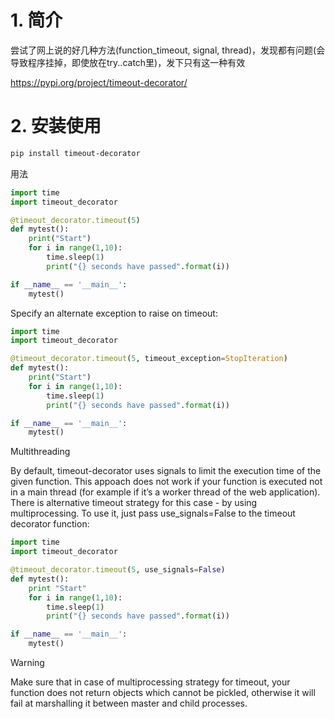 # 1. 简介
尝试了网上说的好几种方法(function_timeout, signal, thread)，发现都有问题(会导致程序挂掉，即使放在try..catch里)，发下只有这一种有效

https://pypi.org/project/timeout-decorator/

# 2. 安装使用

```bash
pip install timeout-decorator
```

用法
    
```python
import time
import timeout_decorator

@timeout_decorator.timeout(5)
def mytest():
    print("Start")
    for i in range(1,10):
        time.sleep(1)
        print("{} seconds have passed".format(i))

if __name__ == '__main__':
    mytest()
```

Specify an alternate exception to raise on timeout:

```python
import time
import timeout_decorator

@timeout_decorator.timeout(5, timeout_exception=StopIteration)
def mytest():
    print("Start")
    for i in range(1,10):
        time.sleep(1)
        print("{} seconds have passed".format(i))

if __name__ == '__main__':
    mytest()
```

Multithreading

By default, timeout-decorator uses signals to limit the execution time of the given function. This appoach does not work if your function is executed not in a main thread (for example if it’s a worker thread of the web application). There is alternative timeout strategy for this case - by using multiprocessing. To use it, just pass use_signals=False to the timeout decorator function:

```python
import time
import timeout_decorator

@timeout_decorator.timeout(5, use_signals=False)
def mytest():
    print "Start"
    for i in range(1,10):
        time.sleep(1)
        print("{} seconds have passed".format(i))

if __name__ == '__main__':
    mytest()
```

Warning

Make sure that in case of multiprocessing strategy for timeout, your function does not return objects which cannot be pickled, otherwise it will fail at marshalling it between master and child processes.
